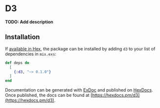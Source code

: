 # D3

**TODO: Add description**

## Installation

If [available in Hex](https://hex.pm/docs/publish), the package can be installed
by adding `d3` to your list of dependencies in `mix.exs`:

```elixir
def deps do
  [
    {:d3, "~> 0.1.0"}
  ]
end
```

Documentation can be generated with [ExDoc](https://github.com/elixir-lang/ex_doc)
and published on [HexDocs](https://hexdocs.pm). Once published, the docs can
be found at [https://hexdocs.pm/d3](https://hexdocs.pm/d3).

